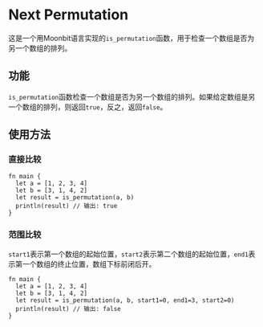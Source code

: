 # Next Permutation

这是一个用Moonbit语言实现的`is_permutation`函数，用于检查一个数组是否为另一个数组的排列。

## 功能

`is_permutation`函数检查一个数组是否为另一个数组的排列。如果给定数组是另一个数组的排列，则返回`true`，反之，返回`false`。

## 使用方法

### 直接比较

```moonbit
fn main {
  let a = [1, 2, 3, 4]
  let b = [3, 1, 4, 2]
  let result = is_permutation(a, b)
  println(result) // 输出: true
}
```

### 范围比较

`start1`表示第一个数组的起始位置，`start2`表示第二个数组的起始位置，`end1`表示第一个数组的终止位置，数组下标前闭后开。

```moonbit
fn main {
  let a = [1, 2, 3, 4]
  let b = [3, 1, 4, 2]
  let result = is_permutation(a, b, start1=0, end1=3, start2=0)
  println(result) // 输出: false
}
```